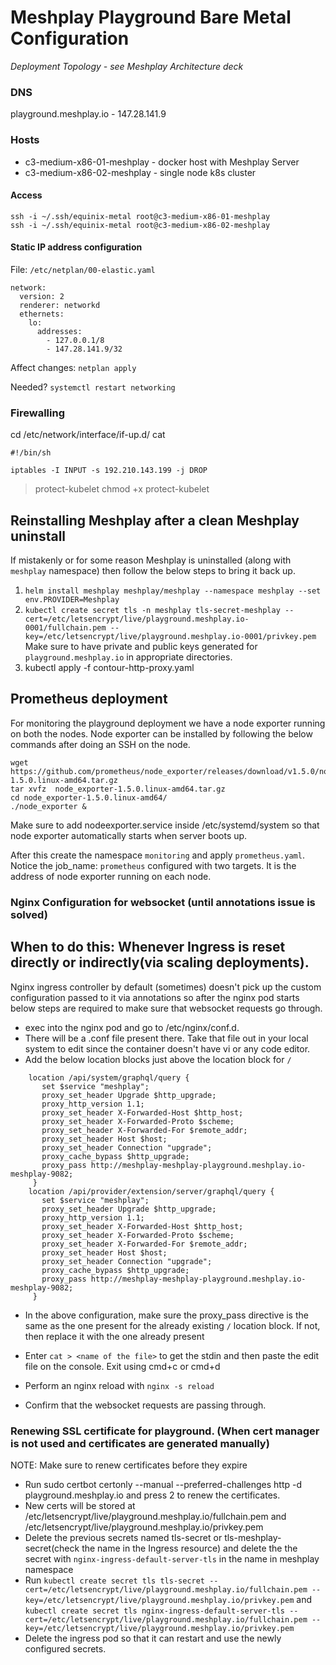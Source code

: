 
# Meshplay Playground Bare Metal Configuration 

_Deployment Topology - see Meshplay Architecture deck_

### DNS
playground.meshplay.io - 147.28.141.9

### Hosts
- c3-medium-x86-01-meshplay - docker host with Meshplay Server
- c3-medium-x86-02-meshplay - single node k8s cluster

#### Access
```
ssh -i ~/.ssh/equinix-metal root@c3-medium-x86-01-meshplay
ssh -i ~/.ssh/equinix-metal root@c3-medium-x86-02-meshplay
```

#### Static IP address configuration
File: `/etc/netplan/00-elastic.yaml`
```
network:
  version: 2
  renderer: networkd
  ethernets:
    lo:
      addresses:
        - 127.0.0.1/8
        - 147.28.141.9/32
```

Affect changes:
`netplan apply`

Needed?
`systemctl restart networking`

### Firewalling

cd /etc/network/interface/if-up.d/
cat 
```
#!/bin/sh

iptables -I INPUT -s 192.210.143.199 -j DROP
```
> protect-kubelet
chmod +x protect-kubelet

## Reinstalling Meshplay after a clean Meshplay uninstall
If mistakenly or for some reason Meshplay is uninstalled (along with `meshplay` namespace) then follow the below steps to bring it back up.
1. `helm install meshplay meshplay/meshplay --namespace meshplay --set env.PROVIDER=Meshplay`
2. `kubectl create secret tls -n meshplay tls-secret-meshplay --cert=/etc/letsencrypt/live/playground.meshplay.io-0001/fullchain.pem --key=/etc/letsencrypt/live/playground.meshplay.io-0001/privkey.pem`  Make sure to have private and public keys generated for `playground.meshplay.io` in appropriate directories.
3. kubectl apply -f contour-http-proxy.yaml 
## Prometheus deployment
For monitoring the playground deployment we have a node exporter running on both the nodes.
Node exporter can be installed by following the below commands after doing an SSH on the node.
```
wget https://github.com/prometheus/node_exporter/releases/download/v1.5.0/node_exporter-1.5.0.linux-amd64.tar.gz
tar xvfz  node_exporter-1.5.0.linux-amd64.tar.gz
cd node_exporter-1.5.0.linux-amd64/
./node_exporter &
```
Make sure to add nodeexporter.service inside /etc/systemd/system so that node exporter automatically starts when server boots up.

After this create the namespace `monitoring` and apply `prometheus.yaml`.
Notice the job_name: `prometheus` configured with two targets. It is the address of node exporter running on each node.


### Nginx Configuration for websocket (until annotations issue is solved)
## When to do this: Whenever Ingress is reset directly or indirectly(via scaling deployments).
Nginx ingress controller by default (sometimes) doesn't pick up the custom configuration passed to it via annotations so after the nginx pod starts below steps are required to make sure that websocket requests go through.

- exec into the nginx pod and go to /etc/nginx/conf.d.
- There will be a .conf file present there. Take that file out in your local system to edit since the container doesn't have vi or any code editor.
- Add the below location blocks just above the location block for `/`

```
	location /api/system/graphql/query {
	   set $service "meshplay"; 
	   proxy_set_header Upgrade $http_upgrade;
	   proxy_http_version 1.1;
	   proxy_set_header X-Forwarded-Host $http_host;
	   proxy_set_header X-Forwarded-Proto $scheme;
	   proxy_set_header X-Forwarded-For $remote_addr;
	   proxy_set_header Host $host;
	   proxy_set_header Connection "upgrade";
	   proxy_cache_bypass $http_upgrade;
	   proxy_pass http://meshplay-meshplay-playground.meshplay.io-meshplay-9082;
	 }
	location /api/provider/extension/server/graphql/query {
	   set $service "meshplay"; 
	   proxy_set_header Upgrade $http_upgrade;
	   proxy_http_version 1.1;
	   proxy_set_header X-Forwarded-Host $http_host;
	   proxy_set_header X-Forwarded-Proto $scheme;
	   proxy_set_header X-Forwarded-For $remote_addr;
	   proxy_set_header Host $host;
	   proxy_set_header Connection "upgrade";
	   proxy_cache_bypass $http_upgrade;
	   proxy_pass http://meshplay-meshplay-playground.meshplay.io-meshplay-9082;
	 }	
```

- In the above configuration, make sure the proxy_pass directive is the same as the one present for the already existing `/` location block. If not, then replace it with the one already present

- Enter `cat > <name of the file>` to get the stdin and then paste the edit file on the console. Exit using cmd+c or cmd+d

- Perform an nginx reload with `nginx -s reload`

- Confirm that the websocket requests are passing through.



### Renewing SSL certificate for playground. (When cert manager is not used and certificates are generated manually)
NOTE: Make sure to renew certificates before they expire

- Run sudo certbot certonly --manual --preferred-challenges http -d playground.meshplay.io and press 2 to renew the certificates. 
- New certs will be stored at /etc/letsencrypt/live/playground.meshplay.io/fullchain.pem and /etc/letsencrypt/live/playground.meshplay.io/privkey.pem
- Delete the previous secrets named tls-secret or tls-meshplay-secret(check the name in the Ingress resource) and delete the the secret with `nginx-ingress-default-server-tls` in the name in meshplay namespace
- Run `kubectl create secret tls tls-secret --cert=/etc/letsencrypt/live/playground.meshplay.io/fullchain.pem --key=/etc/letsencrypt/live/playground.meshplay.io/privkey.pem`  and `kubectl create secret tls nginx-ingress-default-server-tls --cert=/etc/letsencrypt/live/playground.meshplay.io/fullchain.pem --key=/etc/letsencrypt/live/playground.meshplay.io/privkey.pem`
- Delete the ingress pod so that it can restart and use the newly configured secrets.
